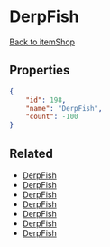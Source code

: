 # DerpFish

<no description available>

[Back to itemShop](../item-shops.md)

## Properties

```json
{
    "id": 198,
    "name": "DerpFish",
    "count": -100
}
```

## Related

- [DerpFish](../items/5362-derpfish.md)
- [DerpFish](../items/5363-derpfish.md)
- [DerpFish](../items/5364-derpfish.md)
- [DerpFish](../items/5365-derpfish.md)
- [DerpFish](../items/5366-derpfish.md)
- [DerpFish](../items/5367-derpfish.md)
- [DerpFish](../items/5374-derpfish.md)

